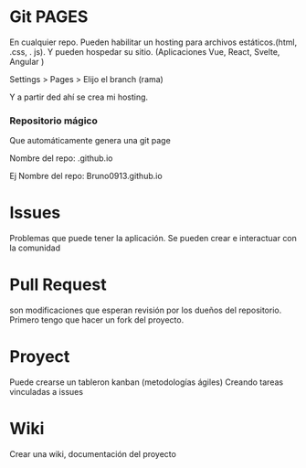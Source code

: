 # Git PAGES

En cualquier repo. Pueden habilitar un hosting para archivos estáticos.(html, .css, . js). Y pueden hospedar su sitio. (Aplicaciones Vue, React, Svelte, Angular )


Settings > Pages > Elijo el branch (rama)

Y a partir ded ahí se crea mi hosting.

### Repositorio mágico
Que automáticamente genera una git page

Nombre del repo: <usuariogithub>.github.io

Ej
Nombre del repo: Bruno0913.github.io

# Issues
Problemas que puede tener la aplicación. Se pueden crear e interactuar con la comunidad

# Pull Request
son modificaciones que esperan revisión por los dueños del repositorio. Primero tengo que hacer un fork del proyecto.

# Proyect
Puede crearse un tableron kanban (metodologías ágiles)
Creando tareas vinculadas a issues

# Wiki
Crear una wiki, documentación del proyecto